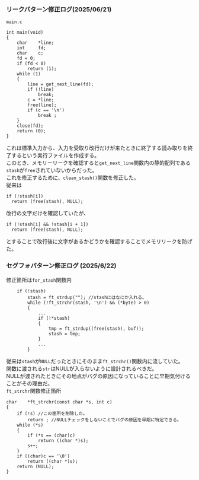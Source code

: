 ### リークパターン修正ログ(2025/06/21)
`main.c`
```
int main(void)
{
	char	*line;
	int		fd;
	char	c;
	fd = 0;
	if (fd < 0)
		return (1);
	while (1)
	{
		line = get_next_line(fd);
		if (!line)
			break;
		c = *line;
		free(line);
		if (c == '\n')
			break ;
	}
	close(fd);
	return (0);
}
```
これは標準入力から、入力を受取り改行だけが来たときに終了する読み取りを終了するという実行ファイルを作成する。  
このとき、メモリーリークを確認すると`get_next_line`関数内の静的配列である`stash`が`free`されていないからだった。  
これを修正するために、`clean_stash()`関数を修正した。  
従来は
```
if (!stash[i])
  return (free(stash), NULL);
```
改行の文字だけを確認していたが、
```
if (!stash[i] && !stash[i + 1])
  return (free(stash), NULL);
```
とすることで改行後に文字があるかどうかを確認することでメモリリークを防げた。  

### セグフォパターン修正ログ (2025/6/22)
修正箇所は`for_stash`関数内  
```
	if (!stash)
		stash = ft_strdup(""); //stashにはなにか入れる。
		while (!ft_strchr(stash, '\n') && (*byte) > 0)
		{
			...
			if (!*stash)
			{
				tmp = ft_strdup((free(stash), buf));
				stash = tmp;
			}
			...
		}
```
従来は`stash`が`NULL`だったときにそのまま`ft_strchr()`関数内に流していた。  
関数に渡される`str`はNULLが入らないように設計されるべきだ。  
NULLが渡されたときにその地点がバグの原因になっていることに早期気付けることがその理由だ。  
`ft_strchr`関数修正箇所
```
char	*ft_strchr(const char *s, int c)
{
	if (!s) //この箇所を削除した。
		return ; //NULLチェックをしないことでバグの原因を早期に特定できる。
	while (*s)
	{
		if (*s == (char)c)
			return ((char *)s);
		s++;
	}
	if ((char)c == '\0')
		return ((char *)s);
	return (NULL);
}
```